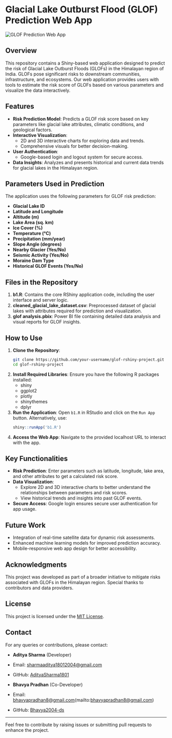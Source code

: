 # Glacial Lake Outburst Flood (GLOF) Prediction Web App

![GLOF Prediction Web App](https://images.pexels.com/photos/28359751/pexels-photo-28359751.jpeg?cs=srgb&dl=pexels-gsn-travel-28359751.jpg&fm=jpg)

## Overview
This repository contains a Shiny-based web application designed to predict the risk of Glacial Lake Outburst Floods (GLOFs) in the Himalayan region of India. GLOFs pose significant risks to downstream communities, infrastructure, and ecosystems. Our web application provides users with tools to estimate the risk score of GLOFs based on various parameters and visualize the data interactively.

## Features
- **Risk Prediction Model**: Predicts a GLOF risk score based on key parameters like glacial lake attributes, climatic conditions, and geological factors.
- **Interactive Visualization**: 
  - 2D and 3D interactive charts for exploring data and trends.
  - Comprehensive visuals for better decision-making.
- **User Authentication**: 
  - Google-based login and logout system for secure access.
- **Data Insights**: Analyzes and presents historical and current data trends for glacial lakes in the Himalayan region.

## Parameters Used in Prediction
The application uses the following parameters for GLOF risk prediction:
- **Glacial Lake ID**
- **Latitude and Longitude**
- **Altitude (m)**
- **Lake Area (sq. km)**
- **Ice Cover (%)**
- **Temperature (°C)**
- **Precipitation (mm/year)**
- **Slope Angle (degrees)**
- **Nearby Glacier (Yes/No)**
- **Seismic Activity (Yes/No)**
- **Moraine Dam Type**
- **Historical GLOF Events (Yes/No)**

## Files in the Repository
1. **b1.R**: Contains the core RShiny application code, including the user interface and server logic.
2. **cleaned_glacial_lake_dataset.csv**: Preprocessed dataset of glacial lakes with attributes required for prediction and visualization.
3. **glof analysis.pbix**: Power BI file containing detailed data analysis and visual reports for GLOF insights.

## How to Use
1. **Clone the Repository**:
   ```bash
   git clone https://github.com/your-username/glof-rshiny-project.git
   cd glof-rshiny-project
   ```
2. **Install Required Libraries**:
   Ensure you have the following R packages installed:
   - shiny
   - ggplot2
   - plotly
   - shinythemes
   - dplyr
3. **Run the Application**:
   Open `b1.R` in RStudio and click on the `Run App` button. Alternatively, use:
   ```R
   shiny::runApp('b1.R')
   ```
4. **Access the Web App**:
   Navigate to the provided localhost URL to interact with the app.

## Key Functionalities
- **Risk Prediction**: Enter parameters such as latitude, longitude, lake area, and other attributes to get a calculated risk score.
- **Data Visualization**:
  - Explore 2D and 3D interactive charts to better understand the relationships between parameters and risk scores.
  - View historical trends and insights into past GLOF events.
- **Secure Access**: Google login ensures secure user authentication for app usage.

 
## Future Work
- Integration of real-time satellite data for dynamic risk assessments.
- Enhanced machine learning models for improved prediction accuracy.
- Mobile-responsive web app design for better accessibility.

## Acknowledgments
This project was developed as part of a broader initiative to mitigate risks associated with GLOFs in the Himalayan region. Special thanks to contributors and data providers.

## License
This project is licensed under the [MIT License](LICENSE).

## Contact
For any queries or contributions, please contact:
- **Aditya Sharma** (Developer)
- Email: [sharmaaditya18012004@gmail.com](mailto:sharmaaditya18012004@gmail.com)
- GitHub: [AdityaSharma1801](https://github.com/AdityaSharma1801)

- **Bhavya Pradhan** (Co-Developer) 
- Email: bhavyapradhan8@gmail.com(mailto:bhavyapradhan8@gmail.com)
- GitHub: [Bhavya2004-ds](https://github.com/Bhavya2004-ds)
---
Feel free to contribute by raising issues or submitting pull requests to enhance the project.
